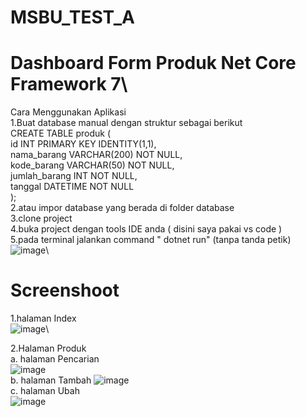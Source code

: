# MSBU_TEST_A
# Dashboard Form Produk Net Core Framework 7\
Cara Menggunakan Aplikasi\
1.Buat database manual dengan struktur sebagai berikut\
CREATE TABLE produk (\
    id INT PRIMARY KEY IDENTITY(1,1),\
    nama_barang VARCHAR(200) NOT NULL,\
    kode_barang VARCHAR(50) NOT NULL,\
    jumlah_barang INT NOT NULL,\
    tanggal DATETIME NOT NULL\
);\
2.atau impor database yang berada di folder database\
3.clone project \
4.buka project dengan tools IDE anda ( disini saya pakai vs code )\
5.pada terminal jalankan command " dotnet run" (tanpa tanda petik)\
![image](https://github.com/willytaufik/MSBU_TEST_A/assets/7637864/6d055b1a-3f92-4559-92b3-90344bf4300a)\

# Screenshoot
1.halaman Index\
![image](https://github.com/willytaufik/MSBU_TEST_A/assets/7637864/d7d911f6-2268-4981-8dc8-c473affdf537)\

2.Halaman Produk\
  a. halaman Pencarian\
  ![image](https://github.com/willytaufik/MSBU_TEST_A/assets/7637864/0d9f2fb9-21b2-4644-bc32-ca7c3aef7ef1)\
  b. halaman Tambah 
  ![image](https://github.com/willytaufik/MSBU_TEST_A/assets/7637864/1476dea4-52e5-47c1-a9e5-7f32f45d5a69)\
  c. halaman Ubah\
  ![image](https://github.com/willytaufik/MSBU_TEST_A/assets/7637864/97f610fb-7664-4add-9a98-04e320482153)






